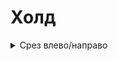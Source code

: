 # Холд

<details>

<summary>Срез влево/направо</summary>

Показано в мастере Shoujo Rei

<figure><img src="../.gitbook/assets/Untitled Project.gif" alt=""><figcaption></figcaption></figure>

</details>
